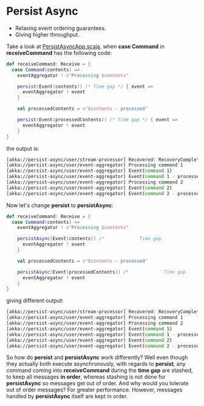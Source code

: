 # Persist Async

- Relaxing event ordering guarantees.
- Giving higher throughput.

Take a look at [PersistAsyncApp.scala](../src/main/scala/com/backwards/persistence/ex5/PersistAsyncApp.scala), when **case Command** in **receiveCommand** has the following code:

```scala
def receiveCommand: Receive = {
  case Command(contents) =>
    eventAggregator ! s"Processing $contents"

    persist(Event(contents)) /* Time gap */ { event =>
      eventAggregator ! event
    }

    val processedContents = s"$contents - processed"

    persist(Event(processedContents)) /* Time gap */ { event =>
      eventAggregator ! event
    }
}
```

the output is:

```bash
[akka://persist-async/user/stream-processor] Recovered: RecoveryCompleted
[akka://persist-async/user/event-aggregator] Processing command 1
[akka://persist-async/user/event-aggregator] Event(command 1)
[akka://persist-async/user/event-aggregator] Event(command 1 - processed)
[akka://persist-async/user/event-aggregator] Processing command 2
[akka://persist-async/user/event-aggregator] Event(command 2)
[akka://persist-async/user/event-aggregator] Event(command 2 - processed)
```

Now let's change **persist** to **persistAsync**:

```scala
def receiveCommand: Receive = {
  case Command(contents) =>
    eventAggregator ! s"Processing $contents"

    persistAsync(Event(contents)) /*             Time gap              */ { event =>
      eventAggregator ! event
    }

    val processedContents = s"$contents - processed"

    persistAsync(Event(processedContents)) /*             Time gap              */ { event =>
      eventAggregator ! event
    }
}
```

giving different output:

```bash
[akka://persist-async/user/stream-processor] Recovered: RecoveryCompleted
[akka://persist-async/user/event-aggregator] Processing command 1
[akka://persist-async/user/event-aggregator] Processing command 2
[akka://persist-async/user/event-aggregator] Event(command 1)
[akka://persist-async/user/event-aggregator] Event(command 1 - processed)
[akka://persist-async/user/event-aggregator] Event(command 2)
[akka://persist-async/user/event-aggregator] Event(command 2 - processed)
```

So how do **persist** and **persistAsync** work differently? Well even though they actually both execute asynchronously, with regards to **persist**, any command coming into **receiveCommand** during the **time gap** are stashed, to keep all messages **in order**, whereas stashing is not done for **persistAsync** so messages get out of order. And why would you tolerate out of order messages? For greater performance. However, messages handled by **persistAsync** itself are kept in order.